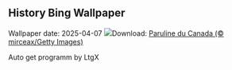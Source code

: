 ## History Bing Wallpaper
Wallpaper date: 2025-04-07
![](https://www.bing.com/th?id=OHR.YellowWarbler_FR-CA2010153906_UHD.jpg&w=1000)Download: [Paruline du Canada (© mirceax/Getty Images)](https://www.bing.com/th?id=OHR.YellowWarbler_FR-CA2010153906_UHD.jpg)

Auto get programm by LtgX
